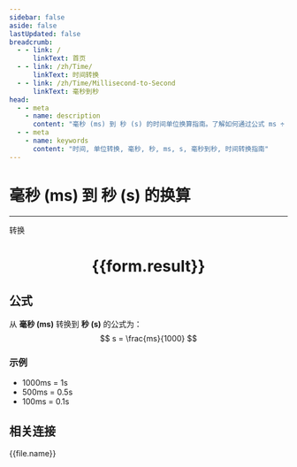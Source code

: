```yaml
---
sidebar: false
aside: false
lastUpdated: false
breadcrumb:
  - - link: /
      linkText: 首页
  - - link: /zh/Time/
      linkText: 时间转换
  - - link: /zh/Time/Millisecond-to-Second
      linkText: 毫秒到秒
head:
  - - meta
    - name: description
      content: "毫秒 (ms) 到 秒 (s) 的时间单位换算指南。了解如何通过公式 ms ÷ 1,000 转换为秒。"
  - - meta
    - name: keywords
      content: "时间, 单位转换, 毫秒, 秒, ms, s, 毫秒到秒, 时间转换指南"
---
```

# 毫秒 (ms) 到 秒 (s) 的换算

---
<script setup>
import { onMounted, reactive, inject, ref } from 'vue'
import { NButton,NForm ,NFormItem,NInput,NInputNumber,NSelect,NCard,useMessage,NGrid ,NGi  } from 'naive-ui'
import { defineClientComponent } from 'vitepress'
import { Time } from '../../files';

const convert = inject('convert')

const form = reactive({
  number: null,
  result: '',
})

const convertHandler = () => {
  if (form.number !== null && !isNaN(form.number)) {
    const convertedValue = parseFloat(form.number) / 1000
    form.result = `${form.number}ms = ${convertedValue.toFixed(3)}s`
  } else {
    form.result = '请输入有效的数值。'
  }
}
</script>

<n-form size="large" :model="form">
  <n-form-item label="毫秒 (ms)">
    <n-input-number v-model:value="form.number" placeholder="输入毫秒" style="width: 100%" />
  </n-form-item>
  <n-form-item>
    <n-button type="primary" @click="convertHandler" block>转换</n-button>
  </n-form-item>
</n-form>

<n-card  embedded :bordered="false" hoverable>
  <div  style="text-align:center">
    <h1>{{form.result}}</h1>
  </div>
</n-card>

## 公式

从 **毫秒 (ms)** 转换到 **秒 (s)** 的公式为：
$$ s = \frac{ms}{1000} $$

### 示例
- 1000ms = 1s
- 500ms = 0.5s
- 100ms = 0.1s
## 相关连接
<n-grid x-gap="12" :cols="4">
  <n-gi v-for="(file, index) in Time" :key="index">
    <n-button
      text
      tag="a"
      :href="file.path"
      type="primary"
    >
      {{file.name}}
    </n-button>
  </n-gi>
</n-grid>